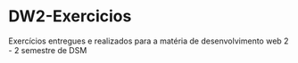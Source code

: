 # DW2-Exercicios
Exercícios entregues e realizados para a matéria de desenvolvimento web 2 - 2 semestre de DSM
